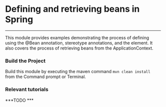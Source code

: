 # Defining and retrieving beans in Spring
***
This module provides examples demonstrating the process of defining using the @Bean annotation, stereotype annotations, and the <bean/> element.
It also covers the process of retrieving beans from the ApplicationContext.

### Build the Project
Build this module by executing the maven command `mvn clean install` from the Command prompt or Terminal.

### Relevant tutorials
***TODO ***